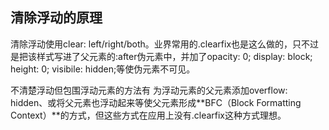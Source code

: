 ## 清除浮动的原理

清除浮动使用clear: left/right/both。业界常用的.clearfix也是这么做的，只不过是把该样式写进了父元素的:after伪元素中，并加了opacity: 0; display: block; height: 0; visibile: hidden;等使伪元素不可见。

不清楚浮动但包围浮动元素的方法有 为浮动元素的父元素添加overflow: hidden、或将父元素也浮动起来等使父元素形成**BFC（Block Formatting Context）**的方式，但这些方式在应用上没有.clearfix这种方式理想。
